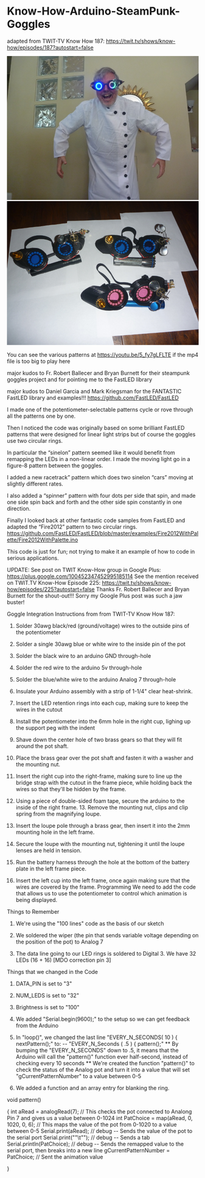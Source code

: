# Know-How-Arduino-SteamPunk-Goggles

adapted from TWIT-TV Know How 187: https://twit.tv/shows/know-how/episodes/187?autostart=false

![alt text](https://github.com/Mark-MDO47/Know-How-Arduino-SteamPunk-Goggles/blob/master/images/IMG07529_madScience.png "Mad Science is improved when wearing steampunk goggles")
![alt text](https://github.com/Mark-MDO47/Know-How-Arduino-SteamPunk-Goggles/blob/master/images/IMG06760_3goggles.png "Built three steampunk goggles - two for friends")

You can see the various patterns at https://youtu.be/5_fy7gLFLTE if the mp4 file is too big to play here

major kudos to Fr. Robert Ballecer and Bryan Burnett for their steampunk goggles project and for pointing me to the FastLED library

major kudos to Daniel Garcia and Mark Kriegsman for the FANTASTIC FastLED library and examples!!!
https://github.com/FastLED/FastLED

I made one of the potentiometer-selectable patterns cycle or rove through all the patterns one by one.

Then I noticed the code was originally based on some brilliant FastLED patterns that were designed for linear light strips but of course the goggles use two circular rings.

In particular the “sinelon” pattern seemed like it would benefit from remapping the LEDs in a non-linear order. I made the moving light go in a figure-8 pattern between the goggles.

I added a new racetrack” pattern which does two sinelon “cars” moving at slightly different rates.

I also added a “spinner” pattern with four dots per side that spin, and made one side spin back and forth and the other side spin constantly in one direction.

Finally I looked back at other fantastic code samples from FastLED and adapted the “Fire2012” pattern to two circular rings.
https://github.com/FastLED/FastLED/blob/master/examples/Fire2012WithPalette/Fire2012WithPalette.ino

This code is just for fun; not trying to make it an example of how to code in serious applications.

UPDATE:
See post on TWIT Know-How group in Google Plus: https://plus.google.com/100452347452995185114
See the mention received on TWIT.TV Know-How Episode 225: https://twit.tv/shows/know-how/episodes/225?autostart=false
Thanks Fr. Robert Ballecer and Bryan Burnett for the shout-out!!! Sorry my Google Plus post was such a jaw buster!

Goggle Integration Instructions from from TWIT-TV Know How 187:

1. Solder 30awg black/red (ground/voltage) wires to the outside pins of the potentiometer

2. Solder a single 30awg blue or white wire to the inside pin of the pot

3. Solder the black wire to an arduino GND through-hole

4. Solder the red wire to the arduino 5v through-hole

5. Solder the blue/white wire to the arduino Analog 7 through-hole

6. Insulate your Arduino assembly with a strip of 1-1/4" clear heat-shrink.

7. Insert the LED retention rings into each cup, making sure to keep the wires in the cutout

8. Install the potentiometer into the 6mm hole in the right cup, lighing up the support peg with the indent

9. Shave down the center hole of two brass gears so that they will fit around the pot shaft.

10. Place the brass gear over the pot shaft and fasten it with a washer and the mounting nut.

11. Insert the right cup into the right-frame, making sure to line up the bridge strap with the cutout in the frame piece, while holding back the wires so that they'll be hidden by the frame.

12. Using a piece of double-sided foam tape, secure the arduino to the inside of the right frame. 13. Remove the mounting nut, clips and clip spring from the magnifying loupe.

13. Insert the loupe pole through a brass gear, then insert it into the 2mm mounting hole in the left frame.

14. Secure the loupe with the mounting nut, tightening it until the loupe lenses are held in tension.

15. Run the battery harness through the hole at the bottom of the battery plate in the left frame piece.

16. Insert the left cup into the left frame, once again making sure that the wires are covered by the frame. Programming We need to add the code that allows us to use the potentiometer to control which animation is being displayed.

 

Things to Remember

1. We're using the "100 lines" code as the basis of our sketch

2. We soldered the wiper (the pin that sends variable voltage depending on the position of the pot) to Analog 7

3. The data line going to our LED rings is soldered to Digital 3. We have 32 LEDs (16 + 16) [MDO correction pin 3]

 

Things that we changed in the Code

1. DATA_PIN is set to "3"

2. NUM_LEDS is set to "32"

3. Brightness is set to "100"

4. We added "Serial.begin(9600);" to the setup so we can get feedback from the Arduino

5. In "loop()", we changed the last line "EVERY_N_SECONDS( 10 ) { nextPattern();" to: -- "EVERY_N_Seconds ( .5 ) { pattern();" ** By bumping the "EVERY_N_SECONDS" down to .5, it means that the Arduino will call the "pattern()" function ever half-second, instead of checking every 10 seconds ** We're created the function "pattern()" to check the status of the Analog pot and turn it into a value that will set "gCurrentPatternNumber" to a value between 0-5

6. We added a function and an array entry for blanking the ring.

void pattern()

{ int aRead = analogRead(7); // This checks the pot connected to Analong Pin 7 and gives us a value between 0-1024 int PatChoice = map(aRead, 0, 1020, 0, 6); // This maps the value of the pot from 0-1020 to a value between 0-5 Serial.print(aRead); // debug -- Sends the value of the pot to the serial port Serial.print(""\t""); // debug -- Sends a tab Serial.println(PatChoice); // debug -- Sends the remapped value to the serial port, then breaks into a new line gCurrentPatternNumber = PatChoice; // Sent the animation value

}

 

